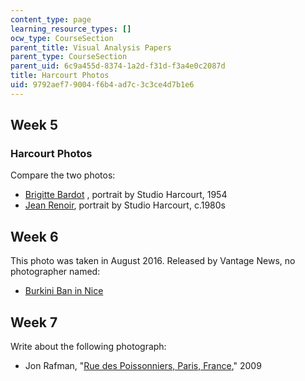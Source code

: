 ```yaml
---
content_type: page
learning_resource_types: []
ocw_type: CourseSection
parent_title: Visual Analysis Papers
parent_type: CourseSection
parent_uid: 6c9a455d-8374-1a2d-f31d-f3a4e0c2087d
title: Harcourt Photos
uid: 9792aef7-9004-f6b4-ad7c-3c3ce4d7b1e6
---
```


Week 5
------

### Harcourt Photos

Compare the two photos:

*   [Brigitte Bardot](http://www.yellowkorner.com/dw/image/v2/AAVG_PRD/on/demandware.static/-/Sites-photo-catalog/default/dw300bf5cd/CELEBRITIES_HISTORY/59/159/683.jpg) , portrait by Studio Harcourt, 1954
*   [Jean Renoir](http://files.idnworld.com/events/files/2013/IFC-StudioHarcourtParis.jpg), portrait by Studio Harcourt, c.1980s

Week 6
------

This photo was taken in August 2016. Released by Vantage News, no photographer named:

*   [Burkini Ban in Nice](https://static.independent.co.uk/s3fs-public/styles/article_large/public/thumbnails/image/2016/08/24/12/burkini-blur.jpg)

Week 7
------

Write about the following photograph:

*   Jon Rafman, "[Rue des Poissonniers, Paris, France](http://www.saatchigallery.com/artists/artpages/jon_rafman_rue_de_poissonniers.htm)," 2009